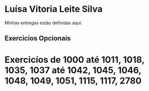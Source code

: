 # Luísa Vitoria Leite Silva
Minhas entregas estão definidas aqui:
## Exercicíos Opcionais
<h1> Exercicíos de 1000 até 1011, 1018, 1035, 1037 até 1042, 1045, 1046, 1048, 1049, 1051, 1115, 1117, 2780 </h1>
<br>
